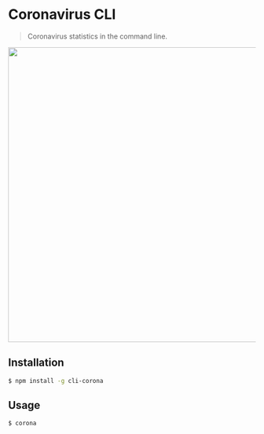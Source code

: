 # Coronavirus CLI
> Coronavirus statistics in the command line.

<img src="https://i.imgur.com/aevNYdC.gif" width="600px" />

## Installation
```bash
$ npm install -g cli-corona
```

## Usage
```bash
$ corona
```
